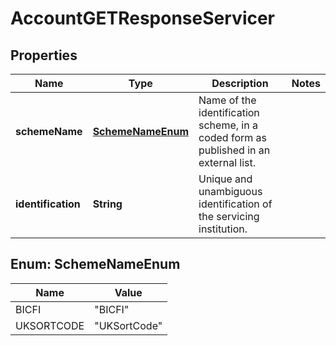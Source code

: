 
# AccountGETResponseServicer

## Properties
Name | Type | Description | Notes
------------ | ------------- | ------------- | -------------
**schemeName** | [**SchemeNameEnum**](#SchemeNameEnum) | Name of the identification scheme, in a coded form as published in an external list. | 
**identification** | **String** | Unique and unambiguous identification of the servicing institution. | 


<a name="SchemeNameEnum"></a>
## Enum: SchemeNameEnum
Name | Value
---- | -----
BICFI | &quot;BICFI&quot;
UKSORTCODE | &quot;UKSortCode&quot;




